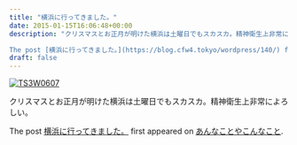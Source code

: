 ```yaml
---
title: "横浜に行ってきました。"
date: 2015-01-15T16:06:48+00:00
description: "クリスマスとお正月が明けた横浜は土曜日でもスカスカ。精神衛生上非常によろしい。

The post [横浜に行ってきました。](https://blog.cfw4.tokyo/wordpress/140/) first appeared on [あんなことやこんなこと](https://blog.cfw4.tokyo)...."
draft: false
---
```


[![TS3W0607](http://cfw4.dip.jp/wordpress/wp-content/uploads/2015/01/TS3W0607-300x169.jpg)](http://cfw4.dip.jp/wordpress/wp-content/uploads/2015/01/TS3W0607.jpg)

クリスマスとお正月が明けた横浜は土曜日でもスカスカ。精神衛生上非常によろしい。

The post [横浜に行ってきました。](https://blog.cfw4.tokyo/wordpress/140/) first appeared on [あんなことやこんなこと](https://blog.cfw4.tokyo).